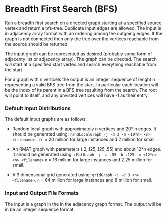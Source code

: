 # Breadth First Search (BFS)

Run a breadth first search on a directed graph starting at a specified
source vertex and return a bfs-tree.  Duplicate input edges are
allowed.  The input is in adjacency array format with an ordering
among the outgoing edges.  If the graph is not connected then only the
tree over the vertices reachable from the source should be returned.

The input graph can be represented as desired (probably some form of
adjacenty list or adjacency array).   The graph
can be directed.   The search will start at a specified start vertex
and search everything reachable from the start.

For a graph with n verticels the output is an integer sequence of
lenght n representing a valid BFS tree from the start.  In particular
each location will be the index of its parent in a BFS tree resulting
from the search.  The root will point to itself, and any unvisted
vertices will have -1 as their entry.

### Default Input Distributions

The default input graphs are as follows:

- Random local graph with approximately n vertices and 20* n
edges.   It should be generated using:
`randLocalGraph -j -d 3 -m <10*n> <n> <filename>.
`n` = 20 million for large instances and 2 million for small.

- An RMAT graph with parameters (.2,.125,.125,.55) and about 12*n edges.
It should be generated using:
`rMatGraph -j -a .55 -b .125 -m <12*n> <n> <filename>`
`n` = 16 million for large instances and 2.25 million for small.

- A 3 dimensional grid generated using:
`gridGraph -j -d 3 <n> <filename>`.
`n` = 64 million for large instances and 8 million for small.

### Input and Output File Formats

The input is a graph in the in the adjacency graph format.
The output will be in be an integer sequence format.
